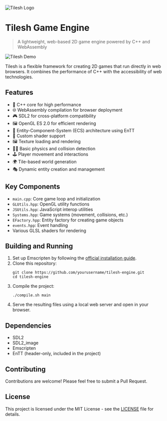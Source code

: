 
<!-- Add your logo here -->
![Tilesh Logo](path/to/logo.png)

# Tilesh Game Engine

> A lightweight, web-based 2D game engine powered by C++ and WebAssembly

<!-- Add a demo image or gif here -->
![Tilesh Demo](path/to/demo.gif)

Tilesh is a flexible framework for creating 2D games that run directly in web browsers. It combines the performance of C++ with the accessibility of web technologies.

## Features

- 🚀 C++ core for high performance
- 🌐 WebAssembly compilation for browser deployment
- 🎮 SDL2 for cross-platform compatibility
- 🖼️ OpenGL ES 2.0 for efficient rendering
- 🧩 Entity-Component-System (ECS) architecture using EnTT
- 🎨 Custom shader support
- 🖼️ Texture loading and rendering
- 🏃‍♂️ Basic physics and collision detection
- 🕹️ Player movement and interactions
- 🌍 Tile-based world generation
- 🎭 Dynamic entity creation and management

## Key Components

- `main.cpp`: Core game loop and initialization
- `GLUtils.hpp`: OpenGL utility functions
- `JSUtils.hpp`: JavaScript interop utilities
- `Systems.hpp`: Game systems (movement, collisions, etc.)
- `EFactory.hpp`: Entity factory for creating game objects
- `events.hpp`: Event handling
- Various GLSL shaders for rendering

## Building and Running

1. Set up Emscripten by following the [official installation guide](https://emscripten.org/docs/getting_started/downloads.html).
2. Clone this repository:
   ```
   git clone https://github.com/yourusername/tilesh-engine.git
   cd tilesh-engine
   ```
3. Compile the project:
   ```
   ./compile.sh main
   ```
4. Serve the resulting files using a local web server and open in your browser.

## Dependencies

- SDL2
- SDL2_image
- Emscripten
- EnTT (header-only, included in the project)

## Contributing

Contributions are welcome! Please feel free to submit a Pull Request.

## License

This project is licensed under the MIT License - see the [LICENSE](LICENSE) file for details.
